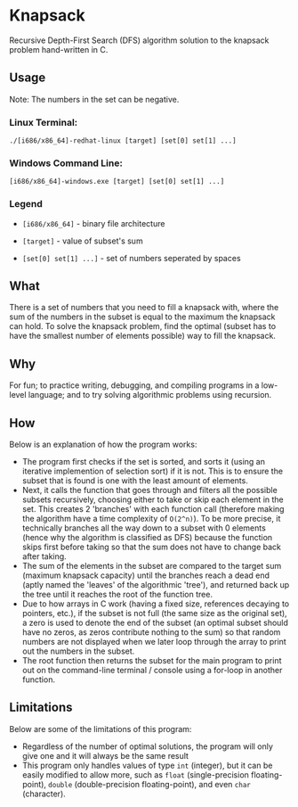 # Knapsack
Recursive Depth-First Search (DFS) algorithm solution to the knapsack problem hand-written in C.

## Usage

Note: The numbers in the set can be negative.

### Linux Terminal:
```
./[i686/x86_64]-redhat-linux [target] [set[0] set[1] ...]
```

### Windows Command Line:
```
[i686/x86_64]-windows.exe [target] [set[0] set[1] ...]
```

### Legend
- `[i686/x86_64]` - binary file architecture

- `[target]` - value of subset's sum

- `[set[0] set[1] ...]` - set of numbers seperated by spaces


## What
There is a set of numbers that you need to fill a knapsack with, where the sum of the numbers in the subset is equal to the maximum the knapsack can hold.
To solve the knapsack problem, find the optimal (subset has to have the smallest number of elements possible) way to fill the knapsack.

## Why
For fun; to practice writing, debugging, and compiling programs in a low-level language; and to try solving algorithmic problems using recursion.

## How
Below is an explanation of how the program works:
- The program first checks if the set is sorted, and sorts it (using an iterative implemention of selection sort) if it is not. This is to ensure the subset that is found is one with the least amount of elements.
- Next, it calls the function that goes through and filters all the possible subsets recursively, choosing either to take or skip each element in the set. This creates 2 'branches' with each function call (therefore making the algorithm have a time complexity of `O(2^n)`).
To be more precise, it technically branches all the way down to a subset with 0 elements (hence why the algorithm is classified as DFS) because the function skips first before taking so that the sum does not have to change back after taking.
- The sum of the elements in the subset are compared to the target sum (maximum knapsack capacity) until the branches reach a dead end (aptly named the 'leaves' of the algorithmic 'tree'), and returned back up the tree until it reaches the root of the function tree.
- Due to how arrays in C work (having a fixed size, references decaying to pointers, etc.), if the subset is not full (the same size as the original set), a zero is used to denote the end of the subset (an optimal subset should have no zeros, as zeros contribute nothing to the sum) so that random numbers are not displayed when we later loop through the array to print out the numbers in the subset.
- The root function then returns the subset for the main program to print out on the command-line terminal / console using a for-loop in another function.

## Limitations
Below are some of the limitations of this program:
- Regardless of the number of optimal solutions, the program will only give one and it will always be the same result
- This program only handles values of type `int` (integer), but it can be easily modified to allow more, such as `float` (single-precision floating-point), `double` (double-precision floating-point), and even `char` (character).
